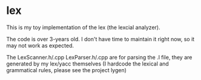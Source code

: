 lex
===

This is my toy implementation of the lex (the lexcial analyzer).

The code is over 3-years old. I don't have time to maintain it right now, so it may not work as expected.

The LexScanner.h/.cpp LexParser.h/.cpp are for parsing the .l file, they are generated by my lex/yacc themselves (I hardcode the lexical and grammatical rules, please see the project lygen)
